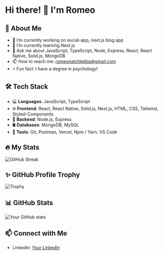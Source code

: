 # Hi there! 👋 I'm Romeo

## 🚀 About Me
- 🔭 I’m currently working on social-app, next.js blog app
- 🌱 I’m currently learning Next.js
- 💬 Ask me about JavaScript, TypeScript, Node, Express, React, React Native, Solid.js, MongoDB
- 📫 How to reach me: romeonatchkebia@gmail.com
- ⚡ Fun fact: I have a degree in psychology!

## 🛠 Tech Stack
- 💻 **Languages**: JavaScript, TypeScript
- 🌐 **Frontend**: React, React Native, Solid.js, Next.js, HTML, CSS, Tailwind, Styled-Components
- 🚀 **Backend**: Node.js, Express
- 🛢 **Databases**: MongoDB, MySQL
- 🔧 **Tools**: Git, Postman, Vercel, Npm / Yarn, VS Code

## 🔥 My Stats
![GitHub Streak](https://github-readme-streak-stats.herokuapp.com/?user=romeonatchkebia&theme=dark)

## ✨ GitHub Profile Trophy
![Trophy](https://github-profile-trophy.vercel.app/?username=romeonatchkebia&theme=dracula)

## 📊 GitHub Stats
![Your GitHub stats](https://github-readme-stats.vercel.app/api?username=romeonatchkebia&show_icons=true&theme=dark)

## 📫 Connect with Me
- LinkedIn: [Your LinkedIn](https://www.linkedin.com/in/romeo-natchkebia-13a69925b)

